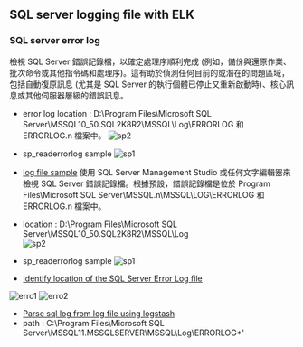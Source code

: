 ## SQL server logging file with ELK

### SQL server error log 

檢視 SQL Server 錯誤記錄檔，以確定處理序順利完成 (例如，備份與還原作業、批次命令或其他指令碼和處理序)。這有助於偵測任何目前的或潛在的問題區域，包括自動復原訊息 (尤其是 SQL Server 的執行個體已停止又重新啟動時)、核心訊息或其他伺服器層級的錯誤訊息。

- error log location : D:\Program Files\Microsoft SQL Server\MSSQL10_50.SQL2K8R2\MSSQL\Log\ERRORLOG 和 ERRORLOG.n 檔案中。
 ![sp2](https://sqlserverhelpdotcom.files.wordpress.com/2011/06/log-folder.png)

- sp_readerrorlog sample
![sp1](https://az787680.vo.msecnd.net/user/jamesfu/1407/809ff1cf837b_A8E9/image_thumb.png)


- [log file sample](https://sqlserver-help.com/2011/06/26/help-where-is-sql-server-errorlog/)
使用 SQL Server Management Studio 或任何文字編輯器來檢視 SQL Server 錯誤記錄檔。根據預設，錯誤記錄檔是位於 Program Files\Microsoft SQL Server\MSSQL.n\MSSQL\LOG\ERRORLOG 和 ERRORLOG.n 檔案中。

 - location : D:\Program Files\Microsoft SQL Server\MSSQL10_50.SQL2K8R2\MSSQL\Log\
 ![sp2](https://sqlserverhelpdotcom.files.wordpress.com/2011/06/log-folder.png)

- sp_readerrorlog sample
![sp1](https://sqlserverhelpdotcom.files.wordpress.com/2011/06/errorlog.png)

- [Identify location of the SQL Server Error Log file](https://www.mssqltips.com/sqlservertip/2506/identify-location-of-the-sql-server-error-log-file/)

 ![erro1](https://www.mssqltips.com/tipimages2/2506_image004.png)
 ![erro2](https://www.mssqltips.com/tipimages2/2506_image005.png)

- [Parse sql log from log file using logstash](http://stackoverflow.com/questions/27543568/parse-sql-log-from-log-file-using-logstash)
 - path : C:\Program Files\Microsoft SQL Server\MSSQL11.MSSQLSERVER\MSSQL\Log\ERRORLOG*'
